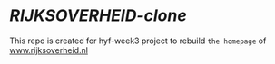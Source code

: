 # _RIJKSOVERHEID-clone_
This repo is created for hyf-week3 project to rebuild `the homepage` of  www.rijksoverheid.nl
